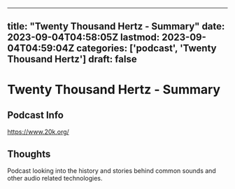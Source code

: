 
---
title: "Twenty Thousand Hertz - Summary"
date: 2023-09-04T04:58:05Z
lastmod: 2023-09-04T04:59:04Z
categories: ['podcast', 'Twenty Thousand Hertz']
draft: false
---


# Twenty Thousand Hertz - Summary
## Podcast Info
https://www.20k.org/

## Thoughts
Podcast looking into the history and stories behind common sounds and other audio related technologies.

<!-- #public #podcast #Twenty Thousand Hertz# -->

<!-- {BearID:546AB495-77B4-494F-9748-6A0995F13D44} -->
